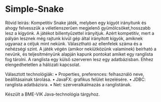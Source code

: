 # Simple-Snake

Rövid leírás:
Kompetitív Snake játék, melyben egy kígyót irányítunk és ahogy felvesszük a véletlenszerűen megjelenő gyümölcsöket,hosszabb lesz a kígyónk.
A játékot billentyűzettel irányítjuk. Azért kompetitív, mert a pályán lesznek még rajtunk kívül gép által irányított kígyók, amiknek ugyanaz a céljuk mint nekünk.
Választható az ellenfelek száma és a nehézségi szint. A játék végén (amikor nekiütközünk valaminek) beírható a nevünk, és teljesítményünk alapján kapunk pontokat amiket egy ranglista fog tárolni.
A ranglista egy külső szerveren lesz egy adatbázisban. Ehhez elengedhetetlen a hálózati kapcsolat.

Választott technológiák:
•	Properties, preferences: felhasználó neve, beállításainak tárolása. 
•	JavaFX: grafikus felület kezelésére.
•	JDBC: ranglista adatbázisra.
•	Net: szerveralkalmazás a ranglistának.

Készült a BME-VIK Java-technológia tárgyhoz.
